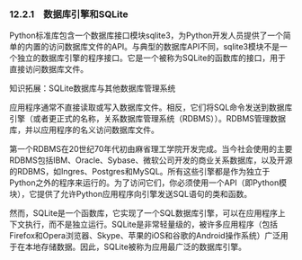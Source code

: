    

### 12.2.1　数据库引擎和SQLite

Python标准库包含一个数据库接口模块sqlite3，为Python开发人员提供了一个简单的内置的访问数据库文件的API。与典型的数据库API不同，sqlite3模块不是一个独立的数据库引擎的程序接口。它是一个被称为SQLite的函数库的接口，用于直接访问数据库文件。

知识拓展：SQLite数据库与其他数据库管理系统

应用程序通常不直接读取或写入数据库文件。相反，它们将SQL命令发送到数据库引擎（或者更正式的名称，关系数据库管理系统（RDBMS））。RDBMS管理数据库，并以应用程序的名义访问数据库文件。

第一个RDBMS在20世纪70年代初由麻省理工学院开发完成。当今社会使用的主要RDBMS包括IBM、Oracle、Sybase、微软公司开发的商业关系数据库，以及开源的RDBMS，如Ingres、Postgres和MySQL。所有这些引擎都是作为独立于Python之外的程序来运行的。为了访问它们，你必须使用一个API（即Python模块），它提供了允许Python应用程序向引擎发送SQL语句的类和函数。

然而，SQLite是一个函数库，它实现了一个SQL数据库引擎，可以在应用程序上下文执行，而不是独立运行。SQLite是非常轻量级的，被许多应用程序（包括Firefox和Opera浏览器、Skype、苹果的iOS和谷歌的Android操作系统）广泛用于在本地存储数据。因此，SQLite被称为应用最广泛的数据库引擎。